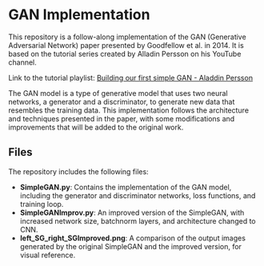 # GAN Implementation

This repository is a follow-along implementation of the GAN (Generative Adversarial Network) paper presented by Goodfellow et al. in 2014. It is based on the tutorial series created by Alladin Persson on his YouTube channel.

Link to the tutorial playlist: [Building our first simple GAN - Aladdin Persson](https://www.youtube.com/watch?v=OljTVUVzPpM)

The GAN model is a type of generative model that uses two neural networks, a generator and a discriminator, to generate new data that resembles the training data. This implementation follows the architecture and techniques presented in the paper, with some modifications and improvements that will be added to the original work.

## Files

The repository includes the following files:

- **SimpleGAN.py**: Contains the implementation of the GAN model, including the generator and discriminator networks, loss functions, and training loop.
- **SimpleGANImprov.py**: An improved version of the SimpleGAN, with increased network size, batchnorm layers, and architecture changed to CNN.
- **left_SG_right_SGImproved.png**: A comparison of the output images generated by the original SimpleGAN and the improved version, for visual reference.
